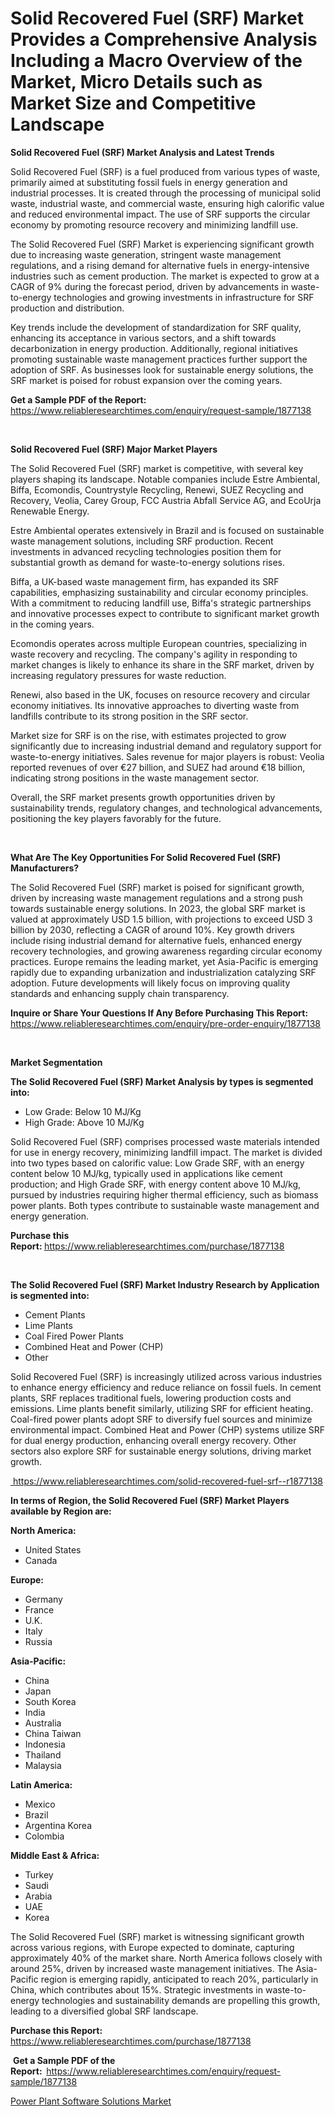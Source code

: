 <p><h1>Solid Recovered Fuel (SRF) Market Provides a Comprehensive Analysis Including a Macro Overview of the Market, Micro Details such as Market Size and Competitive Landscape</h1></p><p><strong>Solid Recovered Fuel (SRF) Market Analysis and Latest Trends</strong></p>
<p><p>Solid Recovered Fuel (SRF) is a fuel produced from various types of waste, primarily aimed at substituting fossil fuels in energy generation and industrial processes. It is created through the processing of municipal solid waste, industrial waste, and commercial waste, ensuring high calorific value and reduced environmental impact. The use of SRF supports the circular economy by promoting resource recovery and minimizing landfill use.</p><p>The Solid Recovered Fuel (SRF) Market is experiencing significant growth due to increasing waste generation, stringent waste management regulations, and a rising demand for alternative fuels in energy-intensive industries such as cement production. The market is expected to grow at a CAGR of 9% during the forecast period, driven by advancements in waste-to-energy technologies and growing investments in infrastructure for SRF production and distribution.</p><p>Key trends include the development of standardization for SRF quality, enhancing its acceptance in various sectors, and a shift towards decarbonization in energy production. Additionally, regional initiatives promoting sustainable waste management practices further support the adoption of SRF. As businesses look for sustainable energy solutions, the SRF market is poised for robust expansion over the coming years.</p></p>
<p><strong>Get a Sample PDF of the Report:&nbsp;</strong> <a href="https://www.reliableresearchtimes.com/enquiry/request-sample/1877138?utm_campaign=2189&utm_medium=2&utm_source=Github&utm_content=ia&utm_term=14022025&utm_id=solid-recovered-fuel-srf">https://www.reliableresearchtimes.com/enquiry/request-sample/1877138</a></p>
<p>&nbsp;</p>
<p><strong>Solid Recovered Fuel (SRF) Major Market Players</strong></p>
<p><p>The Solid Recovered Fuel (SRF) market is competitive, with several key players shaping its landscape. Notable companies include Estre Ambiental, Biffa, Ecomondis, Countrystyle Recycling, Renewi, SUEZ Recycling and Recovery, Veolia, Carey Group, FCC Austria Abfall Service AG, and EcoUrja Renewable Energy.</p><p>Estre Ambiental operates extensively in Brazil and is focused on sustainable waste management solutions, including SRF production. Recent investments in advanced recycling technologies position them for substantial growth as demand for waste-to-energy solutions rises.</p><p>Biffa, a UK-based waste management firm, has expanded its SRF capabilities, emphasizing sustainability and circular economy principles. With a commitment to reducing landfill use, Biffa's strategic partnerships and innovative processes expect to contribute to significant market growth in the coming years.</p><p>Ecomondis operates across multiple European countries, specializing in waste recovery and recycling. The company's agility in responding to market changes is likely to enhance its share in the SRF market, driven by increasing regulatory pressures for waste reduction.</p><p>Renewi, also based in the UK, focuses on resource recovery and circular economy initiatives. Its innovative approaches to diverting waste from landfills contribute to its strong position in the SRF sector.</p><p>Market size for SRF is on the rise, with estimates projected to grow significantly due to increasing industrial demand and regulatory support for waste-to-energy initiatives. Sales revenue for major players is robust: Veolia reported revenues of over €27 billion, and SUEZ had around €18 billion, indicating strong positions in the waste management sector.</p><p>Overall, the SRF market presents growth opportunities driven by sustainability trends, regulatory changes, and technological advancements, positioning the key players favorably for the future.</p></p>
<p>&nbsp;</p>
<p><strong>What Are The Key Opportunities For Solid Recovered Fuel (SRF) Manufacturers?</strong></p>
<p><p>The Solid Recovered Fuel (SRF) market is poised for significant growth, driven by increasing waste management regulations and a strong push towards sustainable energy solutions. In 2023, the global SRF market is valued at approximately USD 1.5 billion, with projections to exceed USD 3 billion by 2030, reflecting a CAGR of around 10%. Key growth drivers include rising industrial demand for alternative fuels, enhanced energy recovery technologies, and growing awareness regarding circular economy practices. Europe remains the leading market, yet Asia-Pacific is emerging rapidly due to expanding urbanization and industrialization catalyzing SRF adoption. Future developments will likely focus on improving quality standards and enhancing supply chain transparency.</p></p>
<p><strong>Inquire or Share Your Questions If Any Before Purchasing This Report:</strong> <a href="https://www.reliableresearchtimes.com/enquiry/pre-order-enquiry/1877138?utm_campaign=2189&utm_medium=2&utm_source=Github&utm_content=ia&utm_term=14022025&utm_id=solid-recovered-fuel-srf">https://www.reliableresearchtimes.com/enquiry/pre-order-enquiry/1877138</a></p>
<p>&nbsp;</p>
<p><strong>Market Segmentation</strong></p>
<p><strong>The Solid Recovered Fuel (SRF) Market Analysis by types is segmented into:</strong></p>
<p><ul><li>Low Grade: Below 10 MJ/Kg</li><li>High Grade: Above 10 MJ/Kg</li></ul></p>
<p><p>Solid Recovered Fuel (SRF) comprises processed waste materials intended for use in energy recovery, minimizing landfill impact. The market is divided into two types based on calorific value: Low Grade SRF, with an energy content below 10 MJ/kg, typically used in applications like cement production; and High Grade SRF, with energy content above 10 MJ/kg, pursued by industries requiring higher thermal efficiency, such as biomass power plants. Both types contribute to sustainable waste management and energy generation.</p></p>
<p><strong>Purchase this Report:&nbsp;</strong><a href="https://www.reliableresearchtimes.com/purchase/1877138?utm_campaign=2189&utm_medium=2&utm_source=Github&utm_content=ia&utm_term=14022025&utm_id=solid-recovered-fuel-srf">https://www.reliableresearchtimes.com/purchase/1877138</a></p>
<p>&nbsp;</p>
<p><strong>The Solid Recovered Fuel (SRF) Market Industry Research by Application is segmented into:</strong></p>
<p><ul><li>Cement Plants</li><li>Lime Plants</li><li>Coal Fired Power Plants</li><li>Combined Heat and Power (CHP)</li><li>Other</li></ul></p>
<p><p>Solid Recovered Fuel (SRF) is increasingly utilized across various industries to enhance energy efficiency and reduce reliance on fossil fuels. In cement plants, SRF replaces traditional fuels, lowering production costs and emissions. Lime plants benefit similarly, utilizing SRF for efficient heating. Coal-fired power plants adopt SRF to diversify fuel sources and minimize environmental impact. Combined Heat and Power (CHP) systems utilize SRF for dual energy production, enhancing overall energy recovery. Other sectors also explore SRF for sustainable energy solutions, driving market growth.</p></p>
<p><a href="https://www.reliableresearchtimes.com/solid-recovered-fuel-srf--r1877138?utm_campaign=2189&utm_medium=2&utm_source=Github&utm_content=ia&utm_term=14022025&utm_id=solid-recovered-fuel-srf">&nbsp;https://www.reliableresearchtimes.com/solid-recovered-fuel-srf--r1877138</a></p>
<p><strong>In terms of Region, the Solid Recovered Fuel (SRF) Market Players available by Region are:</strong></p>
<p>
    <p> <strong> North America: </strong>
        <ul>
            <li>United States</li>
            <li>Canada</li>
        </ul>
        </p> 
    <p> <strong> Europe: </strong>
        <ul>
            <li>Germany</li>
            <li>France</li>
            <li>U.K.</li>
            <li>Italy</li>
            <li>Russia</li>
        </ul>
        </p> 
    <p> <strong> Asia-Pacific: </strong>
        <ul>
            <li>China</li>
            <li>Japan</li>
            <li>South Korea</li>
            <li>India</li>
            <li>Australia</li>
            <li>China Taiwan</li>
            <li>Indonesia</li>
            <li>Thailand</li>
            <li>Malaysia</li>
        </ul>
        </p> 
    <p> <strong> Latin America: </strong>
        <ul>
            <li>Mexico</li>
            <li>Brazil</li>
            <li>Argentina Korea</li>
            <li>Colombia</li>
        </ul>
        </p> 
    <p> <strong> Middle East & Africa: </strong>
        <ul>
            <li>Turkey</li>
            <li>Saudi</li>
            <li>Arabia</li>
            <li>UAE</li>
            <li>Korea</li>
        </ul>
    </p>
    </p>
<p><p>The Solid Recovered Fuel (SRF) market is witnessing significant growth across various regions, with Europe expected to dominate, capturing approximately 40% of the market share. North America follows closely with around 25%, driven by increased waste management initiatives. The Asia-Pacific region is emerging rapidly, anticipated to reach 20%, particularly in China, which contributes about 15%. Strategic investments in waste-to-energy technologies and sustainability demands are propelling this growth, leading to a diversified global SRF landscape.</p></p>
<p><strong>Purchase this Report: </strong><a href="https://www.reliableresearchtimes.com/purchase/1877138?utm_campaign=2189&utm_medium=2&utm_source=Github&utm_content=ia&utm_term=14022025&utm_id=solid-recovered-fuel-srf">https://www.reliableresearchtimes.com/purchase/1877138</a></p>
<p>&nbsp;<strong>Get a Sample PDF of the Report:&nbsp;&nbsp;</strong><a href="https://www.reliableresearchtimes.com/enquiry/request-sample/1877138?utm_campaign=2189&utm_medium=2&utm_source=Github&utm_content=ia&utm_term=14022025&utm_id=solid-recovered-fuel-srf">https://www.reliableresearchtimes.com/enquiry/request-sample/1877138</a></p>
<p><strong></strong></p>
<p><p><a href="https://github.com/NargisHussain75/Market-Research-Report-List-1/blob/main/power-plant-software-solutions-market.md?utm_campaign=2189&utm_medium=2&utm_source=Github&utm_content=ia&utm_term=14022025&utm_id=solid-recovered-fuel-srf">Power Plant Software Solutions Market</a></p></p>